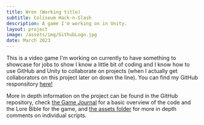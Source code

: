 ```yaml
---
title: Wren (Working title)
subtitle: Coliseum Hack-n-Slash
description: A game I'm working on in Unity.
layout: project
image: /assets/img/GithubLogo.jpg
date: March 2023
---
```


This is a video game I'm working on currently to have something to showcase for jobs to show I know a little bit of coding and I know how to use GitHub and Unity to collaborate on projects (when I actually get collaborators on this project later on down the line). You can find my GitHub responsitory [here!](https://github.com/murphelyria/wren)

More in depth information on the project can be found in the GitHub repository, check [the Game Journal](https://github.com/murphelyria/wren/tree/master/GameJournal) for a basic overview of the code and the Lore Bible for the game, and [the assets folder](https://github.com/murphelyria/wren/tree/master/Assets) for more in depth comments on individual scripts.
